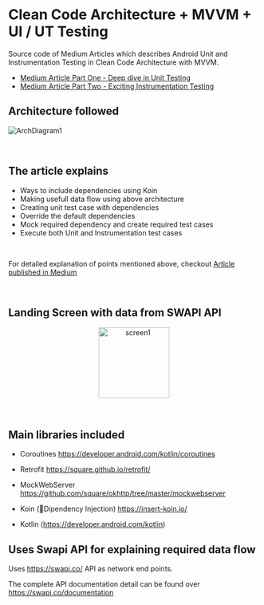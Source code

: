 # Clean Code Architecture +  MVVM +  UI / UT Testing

Source code of Medium Articles which describes Android Unit and Instrumentation Testing in Clean Code Architecture with MVVM.

- [Medium Article Part One - Deep dive in Unit Testing](https://medium.com/@sreeharikv112/android-unit-testing-clean-code-architecture-with-mvvm-73eb2992cab7)
- [Medium Article Part Two - Exciting Instrumentation Testing](https://medium.com/@sreeharikv112/android-instrumentation-testing-with-clean-code-architecture-and-mvvm-5df4615f0e4a)

## Architecture followed

![ArchDiagram1](https://user-images.githubusercontent.com/39777674/71248284-78d00800-2340-11ea-9077-080e29a8c918.png)

<br>

## The article explains 


- Ways to include dependencies using Koin 
- Making usefull data flow using above architecture 
- Creating unit test case with dependencies
- Override the default dependencies 
- Mock required dependency and create required test cases 
- Execute both Unit and Instrumentation test cases

<br>

For detailed explanation of points mentioned above, checkout [Article published in Medium](https://medium.com/@sreeharikv112/android-unit-testing-clean-code-architecture-with-mvvm-73eb2992cab7)

<br>

## Landing Screen with data from SWAPI API
<p align="center">
<img width="142" alt="screen1" src="https://user-images.githubusercontent.com/39777674/71302211-774d2100-23ce-11ea-8e7b-efe51e7a1d4d.png">
</p>
<br>

## Main libraries included

- Coroutines https://developer.android.com/kotlin/coroutines

- Retrofit https://square.github.io/retrofit/

- MockWebServer https://github.com/square/okhttp/tree/master/mockwebserver

- Koin (💉Dipendency Injection) https://insert-koin.io/

- Kotlin (https://developer.android.com/kotlin)

## Uses Swapi API for explaining required data flow 

Uses https://swapi.co/  API as network end points. 

The complete API documentation detail can be found over https://swapi.co/documentation
